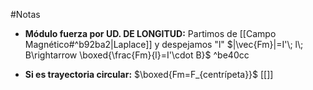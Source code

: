 #Notas

- **Módulo fuerza por UD. DE LONGITUD:** 
	Partimos de [[Campo Magnético#^b92ba2|Laplace]] y despejamos "l" $|\vec{Fm}|=I'\; l\; B\rightarrow \boxed{\frac{Fm}{l}=I'\cdot B}$ ^be40cc

- **Si es trayectoria circular:** $\boxed{Fm=F_{centrípeta}}$  [[]]